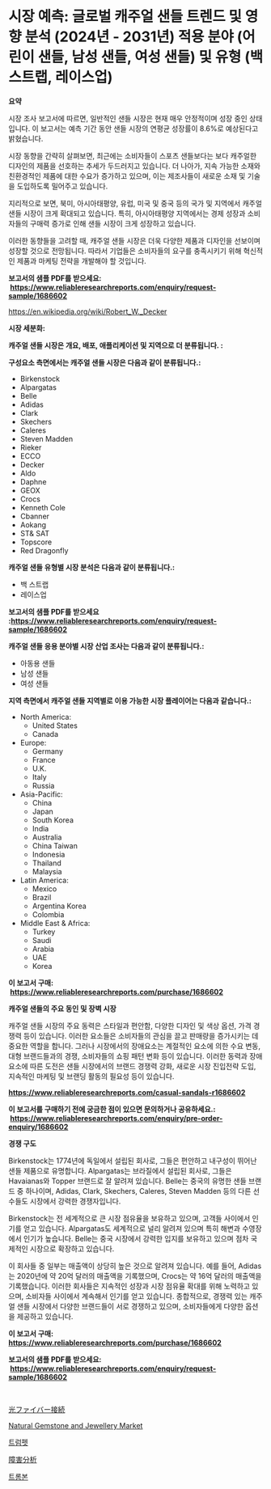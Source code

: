 <p><h1>시장 예측: 글로벌 캐주얼 샌들 트렌드 및 영향 분석 (2024년 - 2031년) 적용 분야 (어린이 샌들, 남성 샌들, 여성 샌들) 및 유형 (백 스트랩, 레이스업)</h1></p><p><strong>요약</strong></p>
<p><p>시장 조사 보고서에 따르면, 일반적인 샌들 시장은 현재 매우 안정적이며 성장 중인 상태입니다. 이 보고서는 예측 기간 동안 샌들 시장의 연평균 성장률이 8.6%로 예상된다고 밝혔습니다.</p><p>시장 동향을 간략히 살펴보면, 최근에는 소비자들이 스포츠 샌들보다는 보다 캐주얼한 디자인의 제품을 선호하는 추세가 두드러지고 있습니다. 더 나아가, 지속 가능한 소재와 친환경적인 제품에 대한 수요가 증가하고 있으며, 이는 제조사들이 새로운 소재 및 기술을 도입하도록 밀어주고 있습니다.</p><p>지리적으로 보면, 북미, 아시아태평양, 유럽, 미국 및 중국 등의 국가 및 지역에서 캐주얼 샌들 시장이 크게 확대되고 있습니다. 특히, 아시아태평양 지역에서는 경제 성장과 소비자들의 구매력 증가로 인해 샌들 시장이 크게 성장하고 있습니다.</p><p>이러한 동향들을 고려할 때, 캐주얼 샌들 시장은 더욱 다양한 제품과 디자인을 선보이며 성장할 것으로 전망됩니다. 따라서 기업들은 소비자들의 요구를 충족시키기 위해 혁신적인 제품과 마케팅 전략을 개발해야 할 것입니다.</p></p>
<p><strong>보고서의 샘플 PDF를 받으세요: &nbsp;<a href="https://www.reliableresearchreports.com/enquiry/request-sample/1686602">https://www.reliableresearchreports.com/enquiry/request-sample/1686602</a></strong></p>
<p><a href="https://en.wikipedia.org/wiki/Robert_W._Decker">https://en.wikipedia.org/wiki/Robert_W._Decker</a></p>
<p><strong>시장 세분화:</strong></p>
<p><strong> 캐주얼 샌들 시장은 개요, 배포, 애플리케이션 및 지역으로 더 분류됩니다. :</strong></p>
<p><strong>구성요소 측면에서는 캐주얼 샌들 시장은 다음과 같이 분류됩니다.:</strong></p>
<p><ul><li>Birkenstock</li><li>Alpargatas</li><li>Belle</li><li>Adidas</li><li>Clark</li><li>Skechers</li><li>Caleres</li><li>Steven Madden</li><li>Rieker</li><li>ECCO</li><li>Decker</li><li>Aldo</li><li>Daphne</li><li>GEOX</li><li>Crocs</li><li>Kenneth Cole</li><li>Cbanner</li><li>Aokang</li><li>ST& SAT</li><li>Topscore</li><li>Red Dragonfly</li></ul></p>
<p><strong> 캐주얼 샌들 유형별 시장 분석은 다음과 같이 분류됩니다.:</strong></p>
<p><ul><li>백 스트랩</li><li>레이스업</li></ul></p>
<p><strong>보고서의 샘플 PDF를 받으세요 :<a href="https://www.reliableresearchreports.com/enquiry/request-sample/1686602">https://www.reliableresearchreports.com/enquiry/request-sample/1686602</a></strong></p>
<p><strong> 캐주얼 샌들 응용 분야별 시장 산업 조사는 다음과 같이 분류됩니다.:</strong></p>
<p><ul><li>아동용 샌들</li><li>남성 샌들</li><li>여성 샌들</li></ul></p>
<p><strong>지역 측면에서 캐주얼 샌들 지역별로 이용 가능한 시장 플레이어는 다음과 같습니다.:</strong></p>
<p><ul>
    <li>
        North America:
        <ul>
            <li>United States</li>
            <li>Canada</li>
        </ul>
    </li>
    <li>
        Europe:
        <ul>
            <li>Germany</li>
            <li>France</li>
            <li>U.K.</li>
            <li>Italy</li>
            <li>Russia</li>
        </ul>
    </li>
    <li>
        Asia-Pacific:
        <ul>
            <li>China</li>
            <li>Japan</li>
            <li>South Korea</li>
            <li>India</li>
            <li>Australia</li>
            <li>China Taiwan</li>
            <li>Indonesia</li>
            <li>Thailand</li>
            <li>Malaysia</li>
        </ul>
    </li>
    <li>
        Latin America:
        <ul>
            <li>Mexico</li>
            <li>Brazil</li>
            <li>Argentina Korea</li>
            <li>Colombia</li>
        </ul>
    </li>
    <li>
        Middle East & Africa:
        <ul>
            <li>Turkey</li>
            <li>Saudi</li>
            <li>Arabia</li>
            <li>UAE</li>
            <li>Korea</li>
        </ul>
    </li>
    </ul></p>
<p><strong>이 보고서 구매: &nbsp;<a href="https://www.reliableresearchreports.com/purchase/1686602">https://www.reliableresearchreports.com/purchase/1686602</a></strong></p>
<p><strong>캐주얼 샌들의 주요 동인 및 장벽 시장</strong></p>
<p><p>캐주얼 샌들 시장의 주요 동력은 스타일과 편안함, 다양한 디자인 및 색상 옵션, 가격 경쟁력 등이 있습니다. 이러한 요소들은 소비자들의 관심을 끌고 판매량을 증가시키는 데 중요한 역할을 합니다. 그러나 시장에서의 장애요소는 계절적인 요소에 의한 수요 변동, 대형 브랜드들과의 경쟁, 소비자들의 쇼핑 패턴 변화 등이 있습니다. 이러한 동력과 장애요소에 따른 도전은 샌들 시장에서의 브랜드 경쟁력 강화, 새로운 시장 진입전략 도입, 지속적인 마케팅 및 브랜딩 활동의 필요성 등이 있습니다.</p></p>
<p><strong><a href="https://www.reliableresearchreports.com/casual-sandals-r1686602">https://www.reliableresearchreports.com/casual-sandals-r1686602</a></strong></p>
<p><strong>이 보고서를 구매하기 전에 궁금한 점이 있으면 문의하거나 공유하세요.: &nbsp;<a href="https://www.reliableresearchreports.com/enquiry/pre-order-enquiry/1686602">https://www.reliableresearchreports.com/enquiry/pre-order-enquiry/1686602</a></strong></p>
<p><strong>경쟁 구도</strong></p>
<p><p>Birkenstock는 1774년에 독일에서 설립된 회사로, 그들은 편안하고 내구성이 뛰어난 샌들 제품으로 유명합니다. Alpargatas는 브라질에서 설립된 회사로, 그들은 Havaianas와 Topper 브랜드로 잘 알려져 있습니다. Belle는 중국의 유명한 샌들 브랜드 중 하나이며, Adidas, Clark, Skechers, Caleres, Steven Madden 등의 다른 선수들도 시장에서 강력한 경쟁자입니다.</p><p>Birkenstock는 전 세계적으로 큰 시장 점유율을 보유하고 있으며, 고객들 사이에서 인기를 얻고 있습니다. Alpargatas도 세계적으로 널리 알려져 있으며 특히 해변과 수영장에서 인기가 높습니다. Belle는 중국 시장에서 강력한 입지를 보유하고 있으며 점차 국제적인 시장으로 확장하고 있습니다.</p><p>이 회사들 중 일부는 매출액이 상당히 높은 것으로 알려져 있습니다. 예를 들어, Adidas는 2020년에 약 20억 달러의 매출액을 기록했으며, Crocs는 약 16억 달러의 매출액을 기록했습니다. 이러한 회사들은 지속적인 성장과 시장 점유율 확대를 위해 노력하고 있으며, 소비자들 사이에서 계속해서 인기를 얻고 있습니다. 종합적으로, 경쟁력 있는 캐주얼 샌들 시장에서 다양한 브랜드들이 서로 경쟁하고 있으며, 소비자들에게 다양한 옵션을 제공하고 있습니다.</p></p>
<p><strong>이 보고서 구매: &nbsp; <a href="https://www.reliableresearchreports.com/purchase/1686602">https://www.reliableresearchreports.com/purchase/1686602</a></strong></p>
<p><strong>보고서의 샘플 PDF를 받으세요: &nbsp;<a href="https://www.reliableresearchreports.com/enquiry/request-sample/1686602">https://www.reliableresearchreports.com/enquiry/request-sample/1686602</a></strong><strong></strong></p>
<p>&nbsp;</p>
<p><p><a href="https://github.com/DanykaKilback/Market-Research-Report-List-2/blob/main/7122034183118.md">光ファイバー接続</a></p><p><a href="https://github.com/Graham1Dianne/Market-Research-Report-List-1/blob/main/natural-gemstone-and-jewellery-market.md">Natural Gemstone and Jewellery Market</a></p><p><a href="https://github.com/shampaakter36/Market-Research-Report-List-1/blob/main/5218672185733.md">트럼펫</a></p><p><a href="https://github.com/RandallRunte2023/Market-Research-Report-List-2/blob/main/9683857183117.md">障害分析</a></p><p><a href="https://github.com/LuckeyCorbin/Market-Research-Report-List-1/blob/main/9880865185734.md">트롬본</a></p></p>